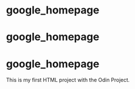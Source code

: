 # google_homepage
# google_homepage
# google_homepage
This is my first HTML project with the Odin Project.

